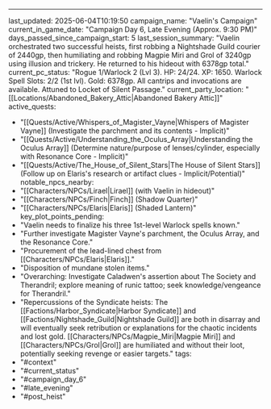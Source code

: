 ---
last_updated: 2025-06-04T10:19:50
campaign_name: "Vaelin's Campaign"
current_in_game_date: "Campaign Day 6, Late Evening (Approx. 9:30 PM)"
days_passed_since_campaign_start: 5
last_session_summary: "Vaelin orchestrated two successful heists, first robbing a Nightshade Guild courier of 2440gp, then humiliating and robbing Magpie Miri and Grol of 3240gp using illusion and trickery. He returned to his hideout with 6378gp total."
current_pc_status: "Rogue 1/Warlock 2 (Lvl 3). HP: 24/24. XP: 1650. Warlock Spell Slots: 2/2 (1st lvl). Gold: 6378gp. All cantrips and invocations are available. Attuned to Locket of Silent Passage."
current_party_location: "[[Locations/Abandoned_Bakery_Attic|Abandoned Bakery Attic]]"
active_quests:
  - "[[Quests/Active/Whispers_of_Magister_Vayne|Whispers of Magister Vayne]] (Investigate the parchment and its contents - Implicit)"
  - "[[Quests/Active/Understanding_the_Oculus_Array|Understanding the Oculus Array]] (Determine nature/purpose of lenses/cylinder, especially with Resonance Core - Implicit)"
  - "[[Quests/Active/The_House_of_Silent_Stars|The House of Silent Stars]] (Follow up on Elaris's research or artifact clues - Implicit/Potential)"
notable_npcs_nearby:
  - "[[Characters/NPCs/Lirael|Lirael]] (with Vaelin in hideout)"
  - "[[Characters/NPCs/Finch|Finch]] (Shadow Quarter)"
  - "[[Characters/NPCs/Elaris|Elaris]] (Shaded Lantern)"
key_plot_points_pending:
  - "Vaelin needs to finalize his three 1st-level Warlock spells known."
  - "Further investigate Magister Vayne's parchment, the Oculus Array, and the Resonance Core."
  - "Procurement of the lead-lined chest from [[Characters/NPCs/Elaris|Elaris]]."
  - "Disposition of mundane stolen items."
  - "Overarching: Investigate Caladwen's assertion about The Society and Therandril; explore meaning of runic tattoo; seek knowledge/vengeance for Therandril."
  - "Repercussions of the Syndicate heists: The [[Factions/Harbor_Syndicate|Harbor Syndicate]] and [[Factions/Nightshade_Guild|Nightshade Guild]] are both in disarray and will eventually seek retribution or explanations for the chaotic incidents and lost gold. [[Characters/NPCs/Magpie_Miri\|Magpie Miri]] and [[Characters/NPCs/Grol\|Grol]] are humiliated and without their loot, potentially seeking revenge or easier targets."
tags:
  - "#context"
  - "#current_status"
  - "#campaign_day_6"
  - "#late_evening"
  - "#post_heist"